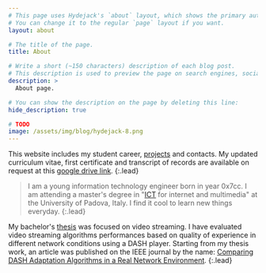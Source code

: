 ```yaml
---
# This page uses Hydejack's `about` layout, which shows the primary author's picture and about text at the top.
# You can change it to the regular `page` layout if you want.
layout: about

# The title of the page.
title: About

# Write a short (~150 characters) description of each blog post.
# This description is used to preview the page on search engines, social media, etc.
description: >
  About page.

# You can show the description on the page by deleting this line:
hide_description: true

# TODO
image: /assets/img/blog/hydejack-8.png
---
```


This website includes my student career, [projects] and contacts.
My updated curriculum vitae, first certificate and transcript of records are available on request at this [google drive link].
{:.lead}

[projects]: /projects/
[google drive link]: https://drive.google.com/drive/folders/1I4cr069Hqpecq6MbcY5tIQ18dPuHCusB?usp=sharing

> I am a young information technology engineer born in year 0x7cc. I am attending a master's degree in "[ICT] for internet and multimedia" at the University of Padova, Italy. I find it cool to learn new things everyday.
{:.lead}

My bachelor's [thesis] was focused on video streaming. I have evaluated video streaming algorithms performances based on quality of experience in different network conditions using a DASH player.
Starting from my thesis work, an article was published on the IEEE journal by the name: [Comparing DASH Adaptation Algorithms in a Real Network Environment].
{:.lead}

[Comparing DASH Adaptation Algorithms in a Real Network Environment]: https://ieeexplore.ieee.org/abstract/document/8835954
[ICT]: https://www.unipd.it/en/ict-internet-multimedia
[thesis]: /projects/2018-07-16-dash/
